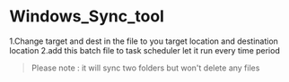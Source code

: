 # Windows_Sync_tool

1.Change target and dest in the file to you target location and destination location
2.add this batch file to task scheduler let it run every time period

>Please note : it will sync two folders but won't delete any files
